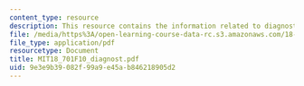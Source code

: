 ```yaml
---
content_type: resource
description: This resource contains the information related to diagnostic problems.
file: /media/https%3A/open-learning-course-data-rc.s3.amazonaws.com/18-701-algebra-i-fall-2010/9e3e9b39082f99a9e45ab846218905d2_MIT18_701F10_diagnost.pdf
file_type: application/pdf
resourcetype: Document
title: MIT18_701F10_diagnost.pdf
uid: 9e3e9b39-082f-99a9-e45a-b846218905d2
---
```

